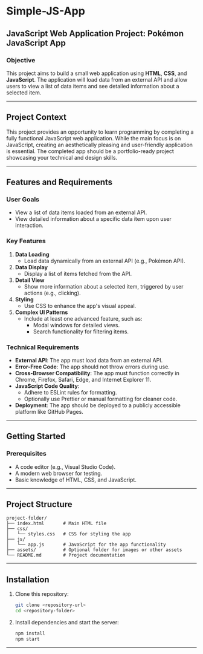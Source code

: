 
# Simple-JS-App

## JavaScript Web Application Project: Pokémon JavaScript App

### Objective

This project aims to build a small web application using **HTML**, **CSS**, and **JavaScript**. The application will load data from an external API and allow users to view a list of data items and see detailed information about a selected item.

---

## Project Context

This project provides an opportunity to learn programming by completing a fully functional JavaScript web application. While the main focus is on JavaScript, creating an aesthetically pleasing and user-friendly application is essential. The completed app should be a portfolio-ready project showcasing your technical and design skills.

---

## Features and Requirements

### User Goals
- View a list of data items loaded from an external API.
- View detailed information about a specific data item upon user interaction.

### Key Features
1. **Data Loading**  
   - Load data dynamically from an external API (e.g., Pokémon API).  
2. **Data Display**  
   - Display a list of items fetched from the API.  
3. **Detail View**  
   - Show more information about a selected item, triggered by user actions (e.g., clicking).  
4. **Styling**  
   - Use CSS to enhance the app's visual appeal.  
5. **Complex UI Patterns**  
   - Include at least one advanced feature, such as:
     - Modal windows for detailed views.
     - Search functionality for filtering items.  

### Technical Requirements
- **External API**: The app must load data from an external API.
- **Error-Free Code**: The app should not throw errors during use.
- **Cross-Browser Compatibility**: The app must function correctly in Chrome, Firefox, Safari, Edge, and Internet Explorer 11.
- **JavaScript Code Quality**:
  - Adhere to ESLint rules for formatting.
  - Optionally use Prettier or manual formatting for cleaner code.
- **Deployment**: The app should be deployed to a publicly accessible platform like GitHub Pages.

---

## Getting Started

### Prerequisites
- A code editor (e.g., Visual Studio Code).
- A modern web browser for testing.
- Basic knowledge of HTML, CSS, and JavaScript.

---

## Project Structure
```
project-folder/
├── index.html       # Main HTML file
├── css/
│   └── styles.css   # CSS for styling the app
├── js/
│   └── app.js       # JavaScript for the app functionality
├── assets/          # Optional folder for images or other assets
└── README.md        # Project documentation
```

---

## Installation

1. Clone this repository:  
   ```bash
   git clone <repository-url>
   cd <repository-folder>
   ```

2. Install dependencies and start the server:  
   ```bash
   npm install
   npm start
   ```

---
